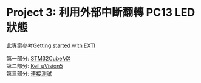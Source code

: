 # Project 3: 利用外部中斷翻轉 PC13 LED 狀態  
此專案參考[Getting started with EXTI](https://wiki.st.com/stm32mcu/wiki/Getting_started_with_EXTI)  
  
第一部分: [STM32CubeMX]()  
第二部分: [Keil µVision5]()  
第三部分: [連接測試]()  